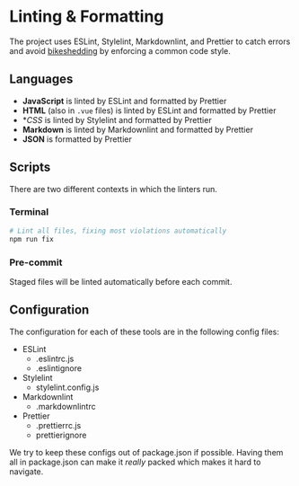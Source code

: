 # Linting & Formatting

The project uses ESLint, Stylelint, Markdownlint, and Prettier to catch errors and avoid [bikeshedding](https://whatis.techtarget.com/definition/Parkinsons-law-of-triviality-bikeshedding) by enforcing a common code style.

## Languages

- **JavaScript** is linted by ESLint and formatted by Prettier
- **HTML** (also in `.vue` files) is linted by ESLint and formatted by Prettier
- \*_CSS_ is linted by Stylelint and formatted by Prettier
- **Markdown** is linted by Markdownlint and formatted by Prettier
- **JSON** is formatted by Prettier

## Scripts

There are two different contexts in which the linters run.

### Terminal

```bash
# Lint all files, fixing most violations automatically
npm run fix
```

### Pre-commit

Staged files will be linted automatically before each commit.

## Configuration

The configuration for each of these tools are in the following config files:

- ESLint
  - .eslintrc.js
  - .eslintignore
- Stylelint
  - stylelint.config.js
- Markdownlint
  - .markdownlintrc
- Prettier
  - .prettierrc.js
  - prettierignore

We try to keep these configs out of package.json if possible. Having them all in package.json can make it _really_ packed which makes it hard to navigate.
